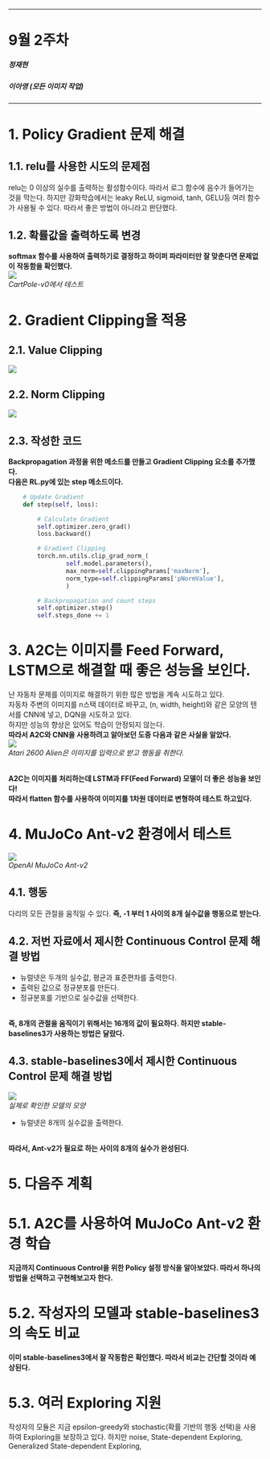 
---
# 9월 2주차
##### 정재현
##### 이아영 (모든 이미지 작업)
---

# 1. Policy Gradient 문제 해결

## 1.1. relu를 사용한 시도의 문제점

relu는 0 이상의 실수를 출력하는 활성함수이다. 따라서 로그 함수에 음수가 들어가는 것을 막는다. 하지만 강화학습에서는 leaky ReLU, sigmoid, tanh, GELU등 여러 함수가 사용될 수 있다. 따라서 좋은 방법이 아니라고 판단했다.

## 1.2. 확률값을 출력하도록 변경

**softmax 함수를 사용하여 출력하기로 결정하고 하이퍼 파라미터만 잘 맞춘다면 문제없이 작동함을 확인했다.**<br/>
![](A2C_results.svg)<br/>
*CartPole-v0에서 테스트*

# 2. Gradient Clipping을 적용

## 2.1. Value Clipping

![](ValueClipping.png)<br/>

## 2.2. Norm Clipping

![](NormClipping.png)<br/>

## 2.3. 작성한 코드

**Backpropagation 과정을 위한 메소드를 만들고 Gradient Clipping 요소를 추가했다.**<br/>
**다음은 RL.py에 있는 step 메소드이다.**<br/>
```python
    # Update Gradient
    def step(self, loss):

        # Calculate Gradient
        self.optimizer.zero_grad()
        loss.backward()

        # Gradient Clipping
        torch.nn.utils.clip_grad_norm_(
                self.model.parameters(),
                max_norm=self.clippingParams['maxNorm'],
                norm_type=self.clippingParams['pNormValue'],
                )

        # Backpropagation and count steps
        self.optimizer.step()
        self.steps_done += 1
```

# 3. A2C는 이미지를 Feed Forward, LSTM으로 해결할 때 좋은 성능을 보인다.

난 자동차 문제를 이미지로 해결하기 위한 많은 방법을 계속 시도하고 있다.<br/>
자동차 주변의 이미지를 n스택 데이터로 바꾸고, (n, width, height)와 같은 모양의 텐서를 CNN에 넣고, DQN을 시도하고 있다.<br/>
하지만 성능의 향상은 있어도 학습이 안정되지 않는다.<br/>
**따라서 A2C와 CNN을 사용하려고 알아보던 도중 다음과 같은 사실을 알았다.**<br/>
![](comparison.PNG)<br/>
*Atari 2600 Alien은 이미지를 입력으로 받고 행동을 취한다.*<br/><br/>

**A2C는 이미지를 처리하는데 LSTM과 FF(Feed Forward) 모델이 더 좋은 성능을 보인다!**<br/>
**따라서 flatten 함수를 사용하여 이미지를 1차원 데이터로 변형하여 테스트 하고있다.**<br/>

# 4. MuJoCo Ant-v2 환경에서 테스트

![](ant_random.gif)<br/>
*OpenAI MuJoCo Ant-v2*<br/>

## 4.1. 행동

다리의 모든 관절을 움직일 수 있다. **즉, -1 부터 1 사이의 8개 실수값을 행동으로 받는다.**<br/>

## 4.2. 저번 자료에서 제시한 Continuous Control 문제 해결 방법

- 뉴럴넷은 두개의 실수값, 평균과 표준편차를 출력한다.<br/>
- 출력된 값으로 정규분포를 만든다.<br/>
- 정규분포를 기반으로 실수값을 선택한다.<br/><br/>

**즉, 8개의 관절을 움직이기 위해서는 16개의 값이 필요하다. 하지만 stable-baselines3가 사용하는 방법은 달랐다.**

## 4.3. stable-baselines3에서 제시한 Continuous Control 문제 해결 방법

![](Ant_v2_model.PNG)<br/>
*실제로 확인한 모델의 모양*<br/>

- 뉴럴넷은 8개의 실수값을 출력한다.<br/><br/>
 
**따라서, Ant-v2가 필요로 하는 사이의 8개의 실수가 완성된다.**<br/>

# 5. 다음주 계획

# 5.1. A2C를 사용하여 MuJoCo Ant-v2 환경 학습

**지금까지 Continuous Control을 위한 Policy 설정 방식을 알아보았다. 따라서 하나의 방법을 선택하고 구현해보고자 한다.**

# 5.2. 작성자의 모델과 stable-baselines3의 속도 비교

**이미 stable-baselines3에서 잘 작동함은 확인했다. 따라서 비교는 간단할 것이라 예상된다.**

# 5.3. 여러 Exploring 지원

작성자의 모듈은 지금 epsilon-greedy와 stochastic(확률 기반의 행동 선택)을 사용하여 Exploring을 보장하고 있다. 하지만 noise, State-dependent Exploring, Generalized State-dependent Exploring, 
